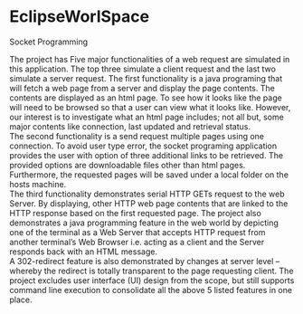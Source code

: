
# EclipseWorlSpace
Socket Programming

The project has Five major functionalities of a web request are simulated in this application. The top three simulate a client request and the last two simulate a server request. The first functionality is a java programing that will fetch a web page from a server and display the page contents. The contents are displayed as an html page. To see how it looks like the page will need to be browsed so that a user can view what it looks like. However, our interest is to investigate what an html page includes; not all but, some major contents like connection, last updated and retrieval status.  
The second functionality is a send request multiple pages using one connection. To avoid user type error, the socket programing application provides the user with option of three additional links to be retrieved.  The provided options are downloadable files other than html pages. Furthermore, the requested pages will be saved under a local folder on the hosts machine.   
The third functionality demonstrates serial HTTP GETs request to the web Server. By displaying, other HTTP web page contents that are linked to the HTTP response based on the first requested page. The project also demonstrates a java programming feature in the web world by depicting one of the terminal as a Web Server that accepts HTTP request from another terminal’s Web Browser i.e. acting as a client and the Server responds back with an HTML message.  
A 302-redirect feature is also demonstrated by changes at server level – whereby the redirect is totally transparent to the page requesting client. The project excludes user interface (UI) design from the scope, but still supports command line execution to consolidate all the above 5 listed features in one place. 
